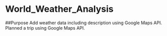 # World_Weather_Analysis

##Purpose
Add weather data including description using Google Maps API. Planned a trip using Google Maps API. 
